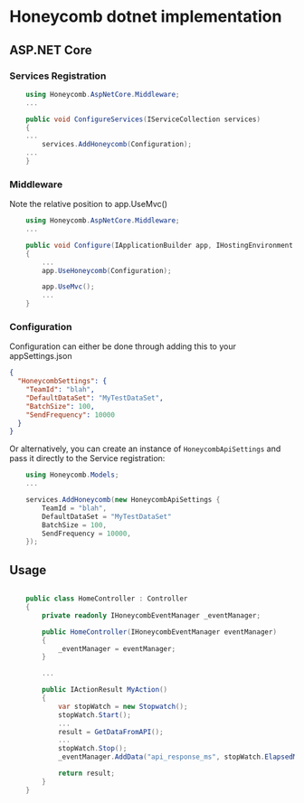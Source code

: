 # Honeycomb dotnet implementation

## ASP.NET Core

### Services Registration
```csharp
    using Honeycomb.AspNetCore.Middleware;
    ...

    public void ConfigureServices(IServiceCollection services)
    {
    ...
        services.AddHoneycomb(Configuration);
    ...
    }
```

### Middleware

Note the relative position to app.UseMvc()

```csharp
    using Honeycomb.AspNetCore.Middleware;
    ...

    public void Configure(IApplicationBuilder app, IHostingEnvironment env)
    {
        ...
        app.UseHoneycomb(Configuration);

        app.UseMvc();
        ...
    }

```

### Configuration

Configuration can either be done through adding this to your appSettings.json

```json
{
  "HoneycombSettings": {
    "TeamId": "blah",
    "DefaultDataSet": "MyTestDataSet",
    "BatchSize": 100,
    "SendFrequency": 10000
  }
}
```

Or alternatively, you can create an instance of  `HoneycombApiSettings` and pass it directly to the Service registration:

```csharp
    using Honeycomb.Models;
    ...

    services.AddHoneycomb(new HoneycombApiSettings {
        TeamId = "blah",
        DefaultDataSet = "MyTestDataSet"
        BatchSize = 100,
        SendFrequency = 10000,
    });
```

## Usage

```csharp

    public class HomeController : Controller
    {
        private readonly IHoneycombEventManager _eventManager;

        public HomeController(IHoneycombEventManager eventManager)
        {
            _eventManager = eventManager;
        }

        ...

        public IActionResult MyAction()
        {
            var stopWatch = new Stopwatch();
            stopWatch.Start();
            ...
            result = GetDataFromAPI();
            ...
            stopWatch.Stop();
            _eventManager.AddData("api_response_ms", stopWatch.ElapsedMilliseconds);

            return result;
        }
    }
```